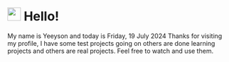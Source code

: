  <h1>
    <img src="https://emojis.slackmojis.com/emojis/images/1643510097/45343/hi.gif?1643510097" width="30"/> 
    Hello!
 </h1>
 <p>
    My name is Yeeyson and today is Friday, 19 July 2024
    Thanks for visiting my profile, I have some test projects going on others are done learning projects and others are real projects.
    Feel free to watch and use them.
 </p>